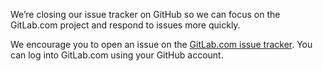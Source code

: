 We’re closing our issue tracker on GitHub so we can focus on the GitLab.com project and respond to issues more quickly.

We encourage you to open an issue on the [GitLab.com issue tracker](https://gitlab.com/gitlab-org/gitlab/issues). You can log into GitLab.com using your GitHub account.
